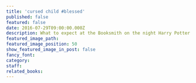 ```yaml
---
title: 'cursed child #blessed'
published: false
featured: false
date: 2016-07-29T09:00:00.000Z
description: What to expect at the Booksmith on the night Harry Potter returns.
featured_image_path:
featured_image_position: 50
show_featured_image_in_post: false
fancy_font:
category:
staff:
related_books:
---
```



